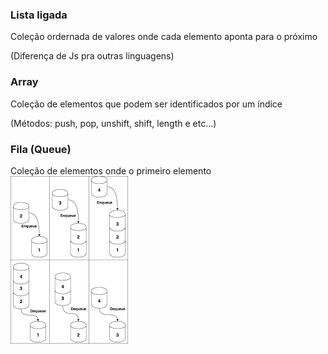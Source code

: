 ### Lista ligada
Coleção ordernada de valores onde cada elemento aponta para o próximo 

(Diferença de Js pra outras linguagens)

### Array
Coleção de elementos que podem ser identificados por um índice

(Métodos: push, pop, unshift, shift, length e etc...)

### Fila (Queue)
Coleção de elementos onde o primeiro elemento 
![Exemplo de fila](fila-queue.png)

